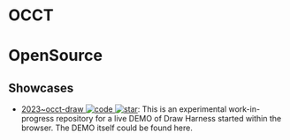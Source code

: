 # OCCT

# OpenSource

## Showcases

- [2023~occt-draw ![code](https://ng-tech.icu/assets/code.svg) ![star](https://img.shields.io/github/stars/gkv311/occt-draw)](https://github.com/gkv311/occt-draw): This is an experimental work-in-progress repository for a live DEMO of Draw Harness started within the browser. The DEMO itself could be found here.
